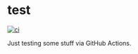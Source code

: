 # test

[![ci](https://github.com/iamazeem/test/actions/workflows/ci.yml/badge.svg)](https://github.com/iamazeem/test/actions/workflows/ci.yml)

Just testing some stuff via GitHub Actions.
